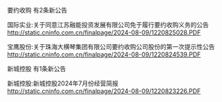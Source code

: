 要约收购 有2条新公告 

国际实业:关于同意江苏融能投资发展有限公司免于履行要约收购义务的公告 http://static.cninfo.com.cn/finalpage/2024-08-09/1220825028.PDF 

宝鹰股份:关于珠海大横琴集团有限公司要约收购公司股份的第一次提示性公告 http://static.cninfo.com.cn/finalpage/2024-08-09/1220824539.PDF 

新城控股 有1条新公告 

新城控股:新城控股2024年7月份经营简报 http://static.cninfo.com.cn/finalpage/2024-08-09/1220823226.PDF 

